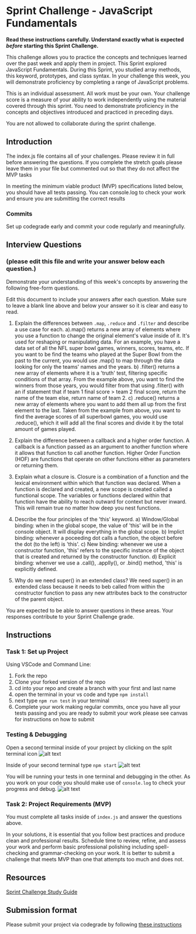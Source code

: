 # Sprint Challenge - JavaScript Fundamentals

**Read these instructions carefully. Understand exactly what is expected _before_ starting this Sprint Challenge.**

This challenge allows you to practice the concepts and techniques learned over the past week and apply them in project. This Sprint explored JavaScript Fundamentals. During this Sprint, you studied array methods, this keyword, prototypes, and class syntax. In your challenge this week, you will demonstrate proficiency by completing a range of JavaScript problems.

This is an individual assessment. All work must be your own. Your challenge score is a measure of your ability to work independently using the material covered through this sprint. You need to demonstrate proficiency in the concepts and objectives introduced and practiced in preceding days.

You are not allowed to collaborate during the sprint challenge. 

## Introduction

The index.js file contains all of your challenges. Please review it in full before answering the questions. If you complete the stretch goals please leave them in your file but commented out so that they do not affect the MVP tasks 

In meeting the minimum viable product (MVP) specifications listed below, you should have all tests passing. You can console.log to check your work and ensure you are submitting the correct results 

### Commits

Set up codegrade early and commit your code regularly and meaningfully. 

## Interview Questions
### (please edit this file and write your answer below each question.)
Demonstrate your understanding of this week's concepts by answering the following free-form questions.

Edit this document to include your answers after each question. Make sure to leave a blank line above and below your answer so it is clear and easy to read.

1. Explain the differences between `.map`, `.reduce` and `.filter` and describe a use case for each. 
    a).map() returns a new array of elements where you use a function to change the original element's value inside of it. It's used for reshaping or manipulating data. For an example, you have a data set of all the NFL super bowl games, winners, scores, teams, etc. If you want to be find the teams who played at the Super Bowl from the past to the current, you would use .map() to map through the data looking for only the teams' names and the years. 
    b) .filter() returns a new array of elements where it is a 'truth' test, filtering specific conditions of that array. From the example above, you want to find the winners from those years, you would filter from that using .filter() with an if statement that if team 1 final score > team 2 final score, return the name of the team else, return name of team 2.
    c) .reduce() returns a new array of elements where you want to add them all up from the first element to the last. Taken from the example from above, you want to find the average scores of all superbowl games, you would use .reduce(), which it will add all the final scores and divide it by the total amount of games played.

2. Explain the difference between a callback and a higher order function.
    A callback is a function passed as an argument to another function where it allows that function to call another function. Higher Order Function (HOF) are functions that operate on other functions either as parameters or returning them. 

3. Explain what a closure is.
    Closure is a combination of a function and the lexical environment within which that function was declared. When a function is declared and created, a new scope is created called a functional scope. The variables or functions declared within that function have the ability to reach outward for context but never inward. This will remain true no matter how deep you nest functions.

4. Describe the four principles of the 'this' keyword.
    a) Window/Global binding: when in the global scope, the value of 'this' will be in the console object. It will display everything in the global scope.
    b) Implict binding: whenever a poceeding dot calls a function, the object before the dot (to the left) is 'this'. 
    c) New binding: whenever we use a constructor function, 'this' refers to the specific instance of the object that is created and returned by the constructor function.
    d) Explicit binding: whenver we use a .call(), .applly(), or .bind() method, 'this' is explicitly defined.

5. Why do we need super() in an extended class?
    We need super() in an extended class because it needs to beb called from within the constructor function to pass any new attributes back to the constructor of the parent object.

You are expected to be able to answer questions in these areas. Your responses contribute to your Sprint Challenge grade. 

## Instructions

### Task 1: Set up Project

Using VSCode and Command Line:


1. Fork the repo
2. Clone your forked version of the repo
3. cd into your repo and create a branch with your first and last name
4. open the terminal in your vs code and type `npm install`
5. next type `npm run test` in your terminal
6. Complete your work making regular commits, once you have all your tests passing and you are ready to submit your work please see canvas for instructions on how to submit

### Testing & Debugging

Open a second terminal inside of your project by clicking on the split terminal icon
![alt text](assets/split_terminal.png "Split Terminal")

Inside of your second terminal type `npm start` 
![alt text](assets/npm_start.png "type npm start")

You will be running your tests in one terminal and debugging in the other. As you work on your code you should make use of `console.log` to check your progress and debug.
![alt text](assets/tests_debug_terminal_final.png "your terminal should look like this")

### Task 2: Project Requirements (MVP)

You must complete all tasks inside of `index.js` and answer the questions above.

In your solutions, it is essential that you follow best practices and produce clean and professional results. Schedule time to review, refine, and assess your work and perform basic professional polishing including spell-checking and grammar-checking on your work. It is better to submit a challenge that meets MVP than one that attempts too much and does not.

## Resources
 
 [Sprint Challenge Study Guide](https://www.notion.so/lambdaschool/Unit-1-Sprint-3-Study-Guide-033a9a00659a4ef98c12eb97e49a6110)

## Submission format

Please submit your project via codegrade by following [these instructions](https://www.notion.so/lambdaschool/Submitting-an-assignment-via-Code-Grade-A-Step-by-Step-Walkthrough-07bd65f5f8364e709ecb5064735ce374)

